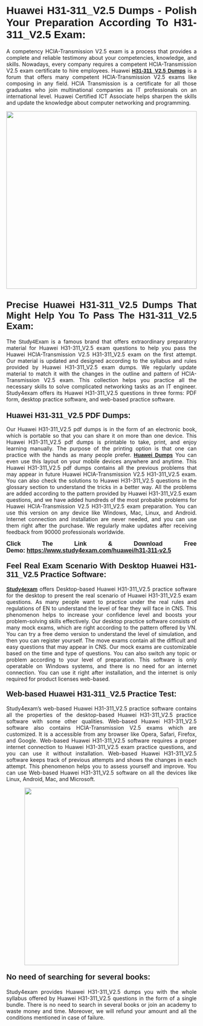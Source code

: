 <h1 style="text-align: justify;"><strong><span style="font-family:Lucida Sans Unicode,Lucida Grande,sans-serif;">Huawei H31-311_V2.5 Dumps - Polish Your Preparation According To H31-311_V2.5 Exam:</span></strong></h1>

<p style="text-align: justify;">A competency HCIA-Transmission V2.5 exam is a process that provides a complete and reliable testimony about your competencies, knowledge, and skills. Nowadays, every company requires a competent HCIA-Transmission V2.5 exam certificate to hire employees. Huawei <a href="https://www.study4exam.com/huawei/h31-311-v2.5-valid-dumps"><span style="font-family:Verdana,Geneva,sans-serif;"><strong>H31-311_V2.5 Dumps</strong></span></a> is a forum that offers many competent HCIA-Transmission V2.5 exams like composing in any field. HCIA Transmission is a certificate for all those graduates who join multinational companies as IT professionals on an international level. Huawei Certified ICT Associate helps sharpen the skills and update the knowledge about computer networking and programming.</p>

<p style="text-align: justify;"><a href="https://www.study4exam.com/huawei/h31-311-v2.5"><img alt="" src="https://www.thequestionanswers.com/wp-content/uploads/2022/06/S4E-Cert-Exams-Questions-Banner.webp" style="width: 100%; height: 470px;" /></a></p>

<h2 style="text-align: justify;"><span style="font-family:Lucida Sans Unicode,Lucida Grande,sans-serif;"><strong><span style="font-size:24px;">Precise Huawei H31-311_V2.5 Dumps That Might Help You To Pass The H31-311_V2.5 Exam:</span></strong></span></h2>

<p style="text-align: justify;">The <span style="font-family:Lucida Sans Unicode,Lucida Grande,sans-serif;">Study4Exam</span> is a famous brand that offers extraordinary preparatory material for Huawei H31-311_V2.5 exam questions to help you pass the Huawei HCIA-Transmission V2.5 H31-311_V2.5 exam on the first attempt. Our material is updated and designed according to the syllabus and rules provided by Huawei H31-311_V2.5 exam dumps. We regularly update material to match it with the changes in the outline and pattern of HCIA-Transmission V2.5 exam. This collection helps you practice all the necessary skills to solve complicated networking tasks as an IT engineer. Study4exam offers its Huawei H31-311_V2.5 questions in three forms: PDF form, desktop practice software, and web-based practice software. </p>

<h3 style="text-align: justify;"><strong><span style="font-size:20px;"><span style="font-family:Lucida Sans Unicode,Lucida Grande,sans-serif;">Huawei H31-311_V2.5 PDF Dumps:</span></span></strong></h3>

<p style="text-align: justify;">Our Huawei H31-311_V2.5 pdf dumps is in the form of an electronic book, which is portable so that you can share it on more than one device. This Huawei H31-311_V2.5 pdf dumps is printable to take, print, and enjoy learning manually. The purpose of the printing option is that one can practice with the hands as many people prefer. <a href="https://www.study4exam.com/huawei-exams"><span style="font-family:Lucida Sans Unicode,Lucida Grande,sans-serif;"><strong>Huawei Dumps</strong></span></a> You can even use this layout on your mobile devices anywhere and anytime. This Huawei H31-311_V2.5 pdf dumps contains all the previous problems that may appear in future Huawei HCIA-Transmission V2.5 H31-311_V2.5 exam. You can also check the solutions to Huawei H31-311_V2.5 questions in the glossary section to understand the tricks in a better way. All the problems are added according to the pattern provided by Huawei H31-311_V2.5 exam questions, and we have added hundreds of the most probable problems for Huawei HCIA-Transmission V2.5 H31-311_V2.5 exam preparation. You can use this version on any device like Windows, Mac, Linux, and Android. Internet connection and installation are never needed, and you can use them right after the purchase. We regularly make updates after receiving feedback from 90000 professionals worldwide.</p>

<p style="text-align: justify;"><span style="font-family:Lucida Sans Unicode,Lucida Grande,sans-serif;"><strong><span style="font-size:16px;">Click The Link & Download Free Demo:</span></strong></span> <strong><span style="font-family:Lucida Sans Unicode,Lucida Grande,sans-serif;"><span style="font-size:16px;"><a href="https://www.study4exam.com/huawei/h31-311-v2.5">https://www.study4exam.com/huawei/h31-311-v2.5</a></span></span></strong></p>

<h4 style="text-align: justify;"><strong><span style="font-family:Lucida Sans Unicode,Lucida Grande,sans-serif;"><span style="font-size:20px;">Feel Real Exam Scenario With Desktop Huawei H31-311_V2.5 Practice Software:</span></span></strong></h4>

<p style="text-align: justify;"><a href="https://www.study4exam.com/"><span style="font-family:Verdana,Geneva,sans-serif;"><strong>Study4exam</strong></span></a> offers Desktop-based Huawei H31-311_V2.5 practice software for the desktop to present the real scenario of Huawei H31-311_V2.5 exam questions. As many people want to practice under the real rules and regulations of EN to understand the level of fear they will face in CNS. This phenomenon helps to increase your confidence level and boosts your problem-solving skills effectively. Our desktop practice software consists of many mock exams, which are right according to the pattern offered by VN. You can try a free demo version to understand the level of simulation, and then you can register yourself. The move exams contain all the difficult and easy questions that may appear in CNS. Our mock exams are customizable based on the time and type of questions. You can also switch any topic or problem according to your level of preparation. This software is only operatable on Windows systems, and there is no need for an internet connection. You can use it right after installation, and the internet is only required for product licenses web-based. </p>

<h4 style="text-align: justify;"><span style="font-family:Lucida Sans Unicode,Lucida Grande,sans-serif;"><strong><span style="font-size:20px;">Web-based Huawei H31-311_V2.5 Practice Test:</span></strong></span></h4>

<p style="text-align: justify;">Study4exam’s web-based Huawei H31-311_V2.5 practice software contains all the properties of the desktop-based Huawei H31-311_V2.5 practice software with some other qualities. Web-based Huawei H31-311_V2.5 software also contains HCIA-Transmission V2.5 exams which are customized. It is a accessible from any browser like Opera, Safari, Firefox, and Google. Web-based Huawei H31-311_V2.5 software requires a proper internet connection to Huawei H31-311_V2.5 exam practice questions, and you can use it without installation. Web-based Huawei H31-311_V2.5 software keeps track of previous attempts and shows the changes in each attempt. This phenomenon helps you to assess yourself and improve. You can use Web-based Huawei H31-311_V2.5 software on all the devices like Linux, Android, Mac, and Microsoft.</p>

<p style="text-align: center;"><a href="https://www.study4exam.com/huawei/h31-311-v2.5"><img alt="" src="https://www.thequestionanswers.com/wp-content/uploads/2022/06/S4E-Cert-Exams-Questions-Discount-Banner.webp" style="width: 90%; height: 470px;" /></a></p>

<h4 style="text-align: justify;"><span style="font-family:Lucida Sans Unicode,Lucida Grande,sans-serif;"><strong><span style="font-size:20px;">No need of searching for several books:</span></strong></span></h4>

<p style="text-align: justify;">Study4exam provides Huawei H31-311_V2.5 dumps you with the whole syllabus offered by Huawei H31-311_V2.5 questions in the form of a single bundle. There is no need to search in several books or join an academy to waste money and time. Moreover, we will refund your amount and all the conditions mentioned in case of failure.</p>
